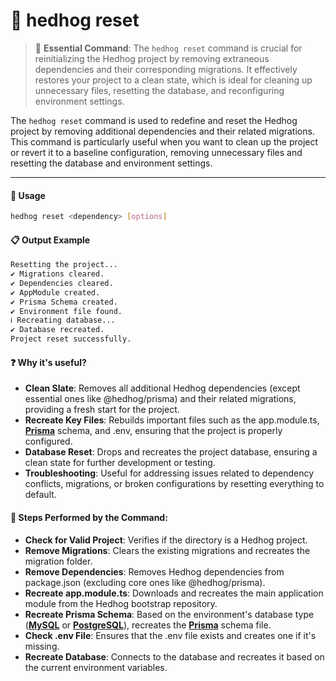 # 🦔 hedhog reset

> 🔄 **Essential Command**: The `hedhog reset` command is crucial for reinitializing the Hedhog project by removing extraneous dependencies and their corresponding migrations. It effectively restores your project to a clean state, which is ideal for cleaning up unnecessary files, resetting the database, and reconfiguring environment settings.

The `hedhog reset` command is used to redefine and reset the Hedhog project by removing additional dependencies and their related migrations. This command is particularly useful when you want to clean up the project or revert it to a baseline configuration, removing unnecessary files and resetting the database and environment settings.

---

#### 🚀 Usage

```bash
hedhog reset <dependency> [options]
```

#### 📋 Output Example

```bash
Resetting the project...
✔ Migrations cleared.
✔ Dependencies cleared.
✔ AppModule created.
✔ Prisma Schema created.
✔ Environment file found.
ℹ Recreating database...
✔ Database recreated.
Project reset successfully.
```

#### ❓ Why it's useful?

- **Clean Slate**: Removes all additional Hedhog dependencies (except essential ones like @hedhog/prisma) and their related migrations, providing a fresh start for the project.
- **Recreate Key Files**: Rebuilds important files such as the app.module.ts, [**Prisma**](https://www.prisma.io/) schema, and .env, ensuring that the project is properly configured.
- **Database Reset**: Drops and recreates the project database, ensuring a clean state for further development or testing.
- **Troubleshooting**: Useful for addressing issues related to dependency conflicts, migrations, or broken configurations by resetting everything to default.

#### 📝 Steps Performed by the Command:

- **Check for Valid Project**: Verifies if the directory is a Hedhog project.
- **Remove Migrations**: Clears the existing migrations and recreates the migration folder.
- **Remove Dependencies**: Removes Hedhog dependencies from package.json (excluding core ones like @hedhog/prisma).
- **Recreate app.module.ts**: Downloads and recreates the main application module from the Hedhog bootstrap repository.
- **Recreate Prisma Schema**: Based on the environment's database type ([**MySQL**](https://www.mysql.com/) or [**PostgreSQL**](https://www.postgresql.org/)), recreates the [**Prisma**](https://www.prisma.io/) schema file.
- **Check .env File**: Ensures that the .env file exists and creates one if it's missing.
- **Recreate Database**: Connects to the database and recreates it based on the current environment variables.
